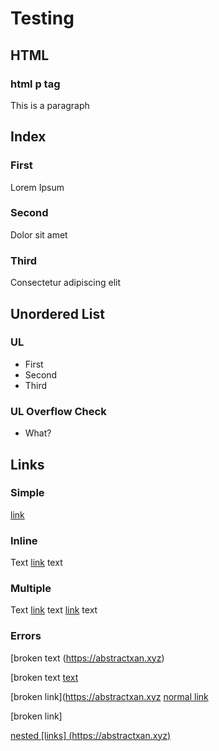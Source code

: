 # Testing
## HTML
### html p tag
<p>This is a paragraph</p>

## Index
### First
Lorem Ipsum
### Second
Dolor sit amet
### Third
Consectetur adipiscing elit

## Unordered List
### UL
- First
- Second
- Third
### UL Overflow Check
- What? 

## Links
### Simple
[link](https://www.abstractxan.xyz)
### Inline
Text [link](https://abstractxan.xyz) text
### Multiple
Text [link](https://abstractxan.xyz) text [link](https://abstractxan.xyz) text
### Errors
[broken text (https://abstractxan.xyz)

[broken text [text](https://abstractxan.xyz)

[broken link](https://abstractxan.xyz [normal link](https://www.abstractxan.xyz)

[broken link]

[nested [links] (https://abstractxan.xyz)](https://google.com)
